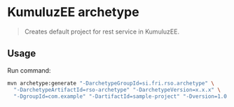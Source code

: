 # KumuluzEE archetype
> Creates default project for rest service in KumuluzEE.

## Usage

Run command:
```bash
mvn archetype:generate "-DarchetypeGroupId=si.fri.rso.archetype" \
  "-DarchetypeArtifactId=rso-archetype" "-DarchetypeVersion=x.x.x" \
  "-DgroupId=com.example" "-DartifactId=sample-project" "-Dversion=1.0.0"
```